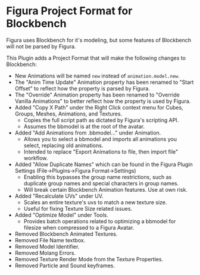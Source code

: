 # Figura Project Format for Blockbench
Figura uses Blockbench for it's modeling, but some features of Blockbench will not be parsed by Figura.

This Plugin adds a Project Format that will make the following changes to Blockbench:
* New Animations will be named `new` instead of `animation.model.new`.
* The "Anim Time Update" Animation property has been renamed to "Start Offset" to reflect how the property is parsed by Figura.
* The "Override" Animation property has been renamed to "Override Vanilla Animations" to better reflect how the property is used by Figura.
* Added "Copy X Path" under the Right Click context menu for Cubes, Groups, Meshes, Animations, and Textures.
  * Copies the full script path as dictated by Figura's scripting API.
  * Assumes the bbmodel is at the root of the avatar.
* Added "Add Animations from .bbmodel..." under Animation.
  * Allows you to select a bbmodel and imports all animations you select, replacing old animations.
  * Intended to replace "Export Animations to file, then import file" workflow.
* Added "Allow Duplicate Names" which can be found in the Figura Plugin Settings (File->Plugins->Figura Format->Settings)
  * Enabling this bypasses the group name restrictions, such as duplicate group names and special characters in group names.
  * Will break certain Blockbench Animation features. Use at own risk.
* Added "Recalculate UVs" under UV.
  * Scales an entire texture's uvs to match a new texture size.
  * Useful for fixing Texture Size related issues.
* Added "Optimize Model" under Tools.
  * Provides batch operations related to optimizing a bbmodel for filesize when compressed to a Figura Avatar.
* Removed Blockbench Animated Textures.
* Removed File Name textbox.
* Removed Model Identifier.
* Removed Molang Errors.
* Removed Texture Render Mode from the Texture Properties.
* Removed Particle and Sound keyframes.
